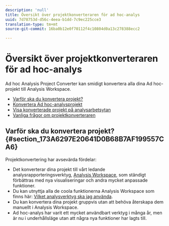 ```yaml
---
description: 'null'
title: Översikt över projektkonverteraren för ad hoc-analys
uuid: 7d78753d-d56c-4eea-b1dd-7c9ec225cce3
translation-type: tm+mt
source-git-commit: 16ba0b12e0f70112f4c10804d0a13c278388ecc2

---
```



# Översikt över projektkonverteraren för ad hoc-analys

Ad hoc Analysis Project Converter kan smidigt konvertera alla dina Ad hoc-projekt till Analysis Workspace.

* [Varför ska du konvertera projekt?](/help/analyze/ad-hoc-analysis/c-aha-project-converter/aha2aw-overview.md#section_173A6297E20641D0B68B7AF199557CA6)
* [Konvertera Ad hoc-analysprojekt](/help/analyze/ad-hoc-analysis/c-aha-project-converter/aha2aw-workflow.md#topic_5A55F73488704C5D8E42CDD04B5984DE)
* [Visa konverterade projekt på analysarbetsytan](/help/analyze/ad-hoc-analysis/c-aha-project-converter/view-projects-workspace.md)
* [Vanliga frågor om projektkonverteraren](/help/analyze/ad-hoc-analysis/c-aha-project-converter/aha2aw-converter-faq.md#topic_8231595303AD403E9322645A63632D57)

## Varför ska du konvertera projekt? {#section_173A6297E20641D0B68B7AF199557CA6}

Projektkonvertering har avsevärda fördelar:

* Det konverterar dina projekt till vårt ledande analysrapporteringsverktyg, [Analysis Workspace](https://marketing.adobe.com/resources/help/en_US/analytics/analysis-workspace/), som ständigt förbättras med nya visualiseringar och andra mycket anpassade funktioner.
* Du kan utnyttja alla de coola funktionerna Analysis Workspace som finns här: [Vilket analysverktyg ska jag använda](https://marketing.adobe.com/resources/help/en_US/reference/which_analytics_tool.html).
* Du kan konvertera dina projekt gruppvis utan att behöva återskapa dem manuellt i Analysis Workspace.
* Ad hoc-analys har varit ett mycket användbart verktyg i många år, men är nu i underhållsläge utan att några nya funktioner har lagts till.

